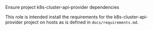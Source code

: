 Ensure project k8s-cluster-api-provider dependencies

This role is intended install the requirements for the k8s-cluster-api-provider project
on hosts as is defined in `docs/requirements.md`.
